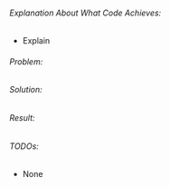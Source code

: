 ###### Explanation About What Code Achieves:
<!-- Please explain why this code is necessary / what it does -->
  - Explain 

###### Problem:
<!-- Explain the context and why you're making that change. What is the problem you're trying to solve? In some cases there is not a problem and this can be thought of being the motivation for your change. -->

###### Solution:
<!-- Describe the modifications you've done. -->

###### Result:
<!-- What will change as a result of your pull request? Note that sometimes this section is unnecessary because it is self-explanatory based on the solution. -->

###### TODOs:
<!-- Is there any tests or logic that isn't in the pr that you want the reviewer to know about? -->
  - None
